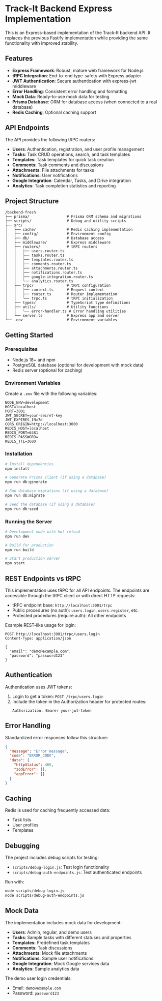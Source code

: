 # Track-It Backend Express Implementation

This is an Express-based implementation of the Track-It backend API. It replaces the previous Fastify implementation while providing the same functionality with improved stability.

## Features

- **Express Framework**: Robust, mature web framework for Node.js
- **tRPC Integration**: End-to-end type-safety with Express adapter
- **JWT Authentication**: Secure authentication with express-jwt middleware
- **Error Handling**: Consistent error handling and formatting
- **Mock Data**: Ready-to-use mock data for testing
- **Prisma Database**: ORM for database access (when connected to a real database)
- **Redis Caching**: Optional caching support

## API Endpoints

The API provides the following tRPC routers:

- **Users**: Authentication, registration, and user profile management
- **Tasks**: Task CRUD operations, search, and task templates
- **Templates**: Task templates for quick task creation
- **Comments**: Task comments and discussions
- **Attachments**: File attachments for tasks
- **Notifications**: User notifications
- **Google Integration**: Calendar, Tasks, and Drive integration
- **Analytics**: Task completion statistics and reporting

## Project Structure

```
/backend-fresh
├── prisma/                 # Prisma ORM schema and migrations
├── scripts/                # Debug and utility scripts
├── src/
│   ├── cache/              # Redis caching implementation
│   ├── config/             # Environment config
│   ├── db/                 # Database access
│   ├── middleware/         # Express middleware
│   ├── routers/            # tRPC routers
│   │   ├── users.router.ts
│   │   ├── tasks.router.ts
│   │   ├── templates.router.ts
│   │   ├── comments.router.ts
│   │   ├── attachments.router.ts
│   │   ├── notifications.router.ts
│   │   ├── google-integration.router.ts
│   │   └── analytics.router.ts
│   ├── trpc/               # tRPC configuration
│   │   ├── context.ts      # Request context
│   │   ├── router.ts       # Router implementation
│   │   └── trpc.ts         # tRPC initialization
│   ├── types/              # TypeScript type definitions
│   ├── utils/              # Utility functions
│   │   └── error-handler.ts # Error handling utilities
│   └── server.ts           # Express app and server
└── .env                    # Environment variables
```

## Getting Started

### Prerequisites

- Node.js 18+ and npm
- PostgreSQL database (optional for development with mock data)
- Redis server (optional for caching)

### Environment Variables

Create a `.env` file with the following variables:

```
NODE_ENV=development
HOST=localhost
PORT=3001
JWT_SECRET=your-secret-key
JWT_EXPIRES_IN=7d
CORS_ORIGIN=http://localhost:3000
REDIS_HOST=localhost
REDIS_PORT=6381
REDIS_PASSWORD=
REDIS_TTL=3600
```

### Installation

```bash
# Install dependencies
npm install

# Generate Prisma client (if using a database)
npm run db:generate

# Run database migrations (if using a database)
npm run db:migrate

# Seed the database (if using a database)
npm run db:seed
```

### Running the Server

```bash
# Development mode with hot reload
npm run dev

# Build for production
npm run build

# Start production server
npm start
```

## REST Endpoints vs tRPC

This implementation uses tRPC for all API endpoints. The endpoints are accessible through the tRPC client or with direct HTTP requests:

- tRPC endpoint base: `http://localhost:3001/trpc`
- Public procedures (no auth): `users.login`, `users.register`, etc.
- Protected procedures (require auth): All other endpoints

Example REST-like usage for login:
```
POST http://localhost:3001/trpc/users.login
Content-Type: application/json

{
  "email": "demo@example.com",
  "password": "password123"
}
```

## Authentication

Authentication uses JWT tokens:

1. Login to get a token: `POST /trpc/users.login`
2. Include the token in the Authorization header for protected routes:
   ```
   Authorization: Bearer your-jwt-token
   ```

## Error Handling

Standardized error responses follow this structure:

```json
{
  "message": "Error message",
  "code": "ERROR_CODE",
  "data": {
    "httpStatus": 400,
    "zodError": {},
    "appError": {}
  }
}
```

## Caching

Redis is used for caching frequently accessed data:

- Task lists
- User profiles
- Templates

## Debugging

The project includes debug scripts for testing:

- `scripts/debug-login.js`: Test login functionality
- `scripts/debug-auth-endpoints.js`: Test authenticated endpoints

Run with:
```bash
node scripts/debug-login.js
node scripts/debug-auth-endpoints.js
```

## Mock Data

The implementation includes mock data for development:

- **Users**: Admin, regular, and demo users
- **Tasks**: Sample tasks with different statuses and properties
- **Templates**: Predefined task templates
- **Comments**: Task discussions
- **Attachments**: Mock file attachments
- **Notifications**: Sample user notifications
- **Google Integration**: Mock Google services data
- **Analytics**: Sample analytics data

The demo user login credentials:
- Email: `demo@example.com`
- Password: `password123`